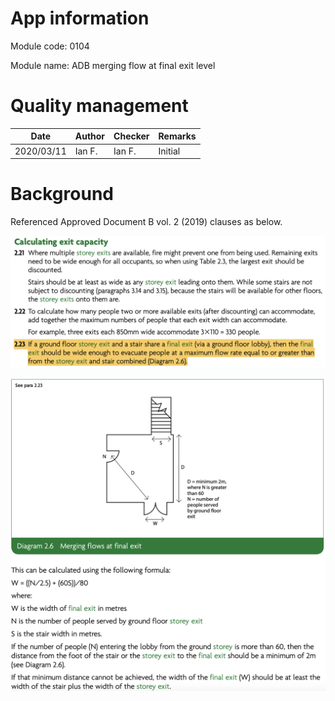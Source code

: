 # App information

Module code: 0104

Module name: ADB merging flow at final exit level

# Quality management

| Date       | Author | Checker | Remarks |
| ---------- | ------ | ------- | ------- |
| 2020/03/11 | Ian F. | Ian F.  | Initial |

# Background

Referenced Approved Document B vol. 2 (2019) clauses as below.

![image-20200329233228167](0104.assets/image-20200329233228167.png)

![image-20200329233311394](0104.assets/image-20200329233311394.png)